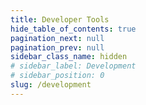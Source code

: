 ```yaml
---
title: Developer Tools
hide_table_of_contents: true
pagination_next: null
pagination_prev: null
sidebar_class_name: hidden
# sidebar_label: Development
# sidebar_position: 0
slug: /development
---
```


<grid cols={3}>
  <card
    heading="API"
    href="/developer-hub/api-docs"
  />
  <card
    heading="CLI"
    href="/developer-hub/cli"
  />
  <card
    heading="SDKs"
    href="/developer-hub/sdks"
  />
  <card
    heading="Postman Collection"
    href="https://www.postman.com/macrometa"
  />
</grid>